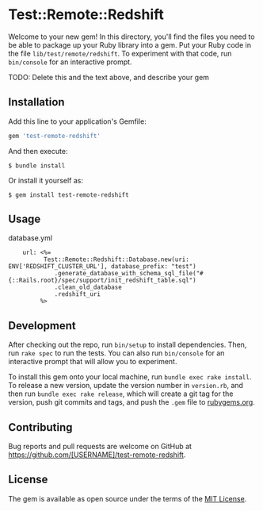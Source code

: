 # Test::Remote::Redshift

Welcome to your new gem! In this directory, you'll find the files you need to be able to package up your Ruby library into a gem. Put your Ruby code in the file `lib/test/remote/redshift`. To experiment with that code, run `bin/console` for an interactive prompt.

TODO: Delete this and the text above, and describe your gem

## Installation

Add this line to your application's Gemfile:

```ruby
gem 'test-remote-redshift'
```

And then execute:

    $ bundle install

Or install it yourself as:

    $ gem install test-remote-redshift

## Usage

database.yml
```
    url: <%= 
          Test::Remote::Redshift::Database.new(uri: ENV['REDSHIFT_CLUSTER_URL'], database_prefix: "test")
             .generate_database_with_schema_sql_file("#{::Rails.root}/spec/support/init_redshift_table.sql")
             .clean_old_database
             .redshift_uri 
         %>
```

## Development

After checking out the repo, run `bin/setup` to install dependencies. Then, run `rake spec` to run the tests. You can also run `bin/console` for an interactive prompt that will allow you to experiment.

To install this gem onto your local machine, run `bundle exec rake install`. To release a new version, update the version number in `version.rb`, and then run `bundle exec rake release`, which will create a git tag for the version, push git commits and tags, and push the `.gem` file to [rubygems.org](https://rubygems.org).

## Contributing

Bug reports and pull requests are welcome on GitHub at https://github.com/[USERNAME]/test-remote-redshift.


## License

The gem is available as open source under the terms of the [MIT License](https://opensource.org/licenses/MIT).
